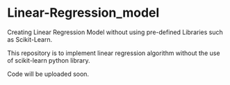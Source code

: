 # Linear-Regression_model
Creating Linear Regression Model without using pre-defined Libraries such as Scikit-Learn.

This repository is to implement linear regression algorithm without the use of scikit-learn python library.

Code will be uploaded soon.
